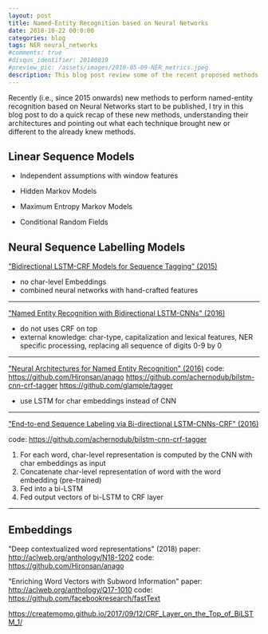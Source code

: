 ```yaml
---
layout: post
title: Named-Entity Recognition based on Neural Networks
date: 2018-10-22 00:0:00
categories: blog
tags: NER neural_networks
#comments: true
#disqus_identifier: 20180819
#preview_pic: /assets/images/2018-05-09-NER_metrics.jpeg
description: This blog post review some of the recent proposed methods to perform named-entity recognition using neural networks.
---
```


Recently (i.e., since 2015 onwards) new methods to perform named-entity recognition based on Neural Networks start to be published, I try in this blog post to do a quick recap of these new methods, understanding their architectures and pointing out what each technique brought new or different to the already knew methods.


## __Linear Sequence Models__

- Independent assumptions with window features

- Hidden Markov Models

- Maximum Entropy Markov Models

- Conditional Random Fields



## __Neural Sequence Labelling Models__

["Bidirectional LSTM-CRF Models for Sequence Tagging" (2015)](https://arxiv.org/pdf/1508.01991v1.pdf)

- no char-level Embeddings
- combined neural networks with hand-crafted features

---

["Named Entity Recognition with Bidirectional LSTM-CNNs" (2016)](https://www.aclweb.org/anthology/Q16-1026)

- do not uses CRF on top
- external knowledge: char-type, capitalization and lexical features, NER
  specific processing, replacing all sequence of digits 0-9 by 0

---


["Neural Architectures for Named Entity Recognition" (2016)](http://www.aclweb.org/anthology/N16-1030)
code:  https://github.com/Hironsan/anago
       https://github.com/achernodub/bilstm-cnn-crf-tagger
       https://github.com/glample/tagger

- use LSTM for char embeddings instead of CNN

---

["End-to-end Sequence Labeling via Bi-directional LSTM-CNNs-CRF" (2016)](http://www.aclweb.org/anthology/P16-1101)

code:  https://github.com/achernodub/bilstm-cnn-crf-tagger

1) For each word, char-level representation is computed by the CNN with char embeddings as input
2) Concatenate char-level representation of word with the word embedding (pre-trained)
3) Fed into a bi-LSTM
4) Fed output vectors of bi-LSTM to CRF layer


---


## Embeddings

"Deep contextualized word representations" (2018)
paper: http://aclweb.org/anthology/N18-1202
code:  https://github.com/Hironsan/anago


"Enriching Word Vectors with Subword Information"
paper: http://aclweb.org/anthology/Q17-1010
code:  https://github.com/facebookresearch/fastText


https://createmomo.github.io/2017/09/12/CRF_Layer_on_the_Top_of_BiLSTM_1/